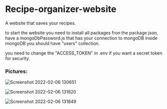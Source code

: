 # Recipe-organizer-website
A website that saves your recipes.

to start the website you need to install all packages fron the package json, have a mongoDbPassword.js that has your connection to mongoDB inside mongoDB you should have "users" collection.

you need to change the "ACCESS_TOKEN" in .env if you want a secret token for security.

### Pictures:

![Screenshot 2022-02-06 130651](https://user-images.githubusercontent.com/77095122/152678334-15f0f418-15e1-4998-b903-12fbba8e2cac.png)

![Screenshot 2022-02-06 131820](https://user-images.githubusercontent.com/77095122/152678412-3caef505-8dd8-4c51-bcc6-8d763c286bcf.png)

![Screenshot 2022-02-06 131849](https://user-images.githubusercontent.com/77095122/152678432-e86894e0-bbf5-4e7d-ad4c-3ffb92f1fa65.png)
